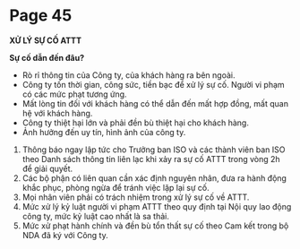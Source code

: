 # Page 45

**XỬ LÝ SỰ CỐ ATTT**

**Sự cố dẫn đến đâu?**
*   Rò rỉ thông tin của Công ty, của khách hàng ra bên ngoài.
*   Công ty tốn thời gian, công sức, tiền bạc để xử lý sự cố. Người vi phạm có các mức phạt tương ứng.
*   Mất lòng tin đối với khách hàng có thể dẫn đến mất hợp đồng, mất quan hệ với khách hàng.
*   Công ty thiệt hại lớn và phải đền bù thiệt hại cho khách hàng.
*   Ảnh hưởng đến uy tín, hình ảnh của công ty.

1.  Thông báo ngay lập tức cho Trưởng ban ISO và các thành viên ban ISO theo Danh sách thông tin liên lạc khi xảy ra sự cố ATTT trong vòng 2h để giải quyết.
2.  Các bộ phận có liên quan cần xác định nguyên nhân, đưa ra hành động khắc phục, phòng ngừa để tránh việc lặp lại sự cố.
3.  Mọi nhân viên phải có trách nhiệm trong xử lý sự cố về ATTT.
4.  Mức xử lý kỷ luật người vi phạm ATTT theo quy định tại Nội quy lao động công ty, mức kỷ luật cao nhất là sa thải.
5.  Mức xử phạt hành chính và đền bù tổn thất sự cố theo Cam kết trong bộ NDA đã ký với Công ty.